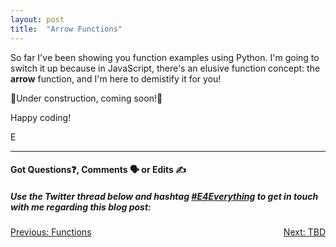 ```yaml
---
layout: post
title:  "Arrow Functions"
---
```


So far I've been showing you function examples using Python. I'm going to switch it up because in JavaScript, there's an elusive function concept: the **arrow** function, and I'm here to demistify it for you!

🚧Under construction, coming soon!🚧

Happy coding!

E
<hr>
<h4>Got Questions❓, Comments 🗣 or Edits ✍</h4>
<h5>Use the Twitter thread below and hashtag <a href="https://twitter.com/hashtag/e4everything?f=tweets&vertical=default&lang=en" target="_blank">#E4Everything</a> to get in touch with me regarding this blog post:</h5>

<span><a href="https://eamoses.github.io/blog/2019/07/04/functions-cont.html" style="float:left;">Previous: Functions</a><a href="#" style="float:right;">Next: TBD</a></span>